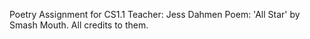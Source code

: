 Poetry Assignment for CS1.1
Teacher: Jess Dahmen
Poem: 'All Star' by Smash Mouth. All credits to them.
